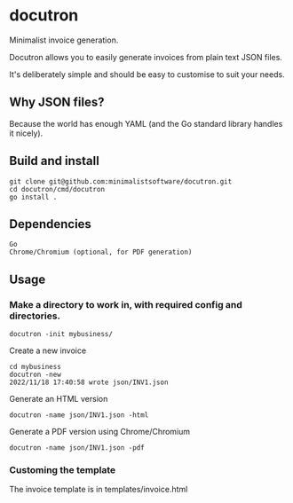 # docutron

Minimalist invoice generation.

Docutron allows you to easily generate invoices from plain text JSON files. 

It's deliberately simple and should be easy to customise to suit your needs.

## Why JSON files?

Because the world has enough YAML (and the Go standard library handles it nicely).


## Build and install

```
git clone git@github.com:minimalistsoftware/docutron.git
cd docutron/cmd/docutron
go install .
```

## Dependencies

```
Go
Chrome/Chromium (optional, for PDF generation)
```

## Usage

### Make a directory to work in, with required config and directories.

```
docutron -init mybusiness/
```



Create a new invoice
```
cd mybusiness
docutron -new
2022/11/18 17:40:58 wrote json/INV1.json
```

Generate an HTML version
```
docutron -name json/INV1.json -html
```

Generate a PDF version using Chrome/Chromium
```
docutron -name json/INV1.json -pdf
```


### Customing the template

The invoice template is in templates/invoice.html


